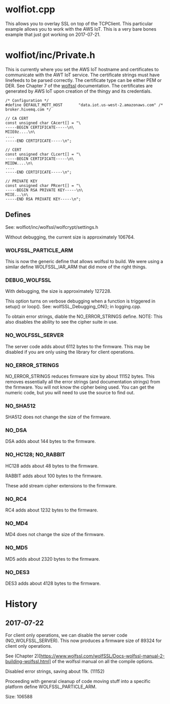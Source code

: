 # wolfiot.cpp

This allows you to overlay SSL on top of the TCPClient.  This particular
example allows you to work with the AWS IoT.   This is a very bare bones
example that just got working on 2017-07-21.

# wolfiot/inc/Private.h

This is currently where you set the AWS IoT hostname and certificates to communicate
with the AWT IoT service.  The certificate strings must have linefeeds to be parsed
correctly.  The certificate type can be either PEM or DER.  See Chapter 7 of the
[wolfssl](https://www.wolfssl.com/wolfSSL/Docs-wolfssl-manual-7-keys-and-certificates.html)
documentation.  The certificates are generated by AWS IoT upon creation of the thingy
and its credentials.

```
/* Configuration */
#define DEFAULT_MQTT_HOST       "data.iot.us-west-2.amazonaws.com" /* broker.hivemq.com */

// CA CERT
const unsigned char CAcert[] = "\
-----BEGIN CERTIFICATE-----\n\
MIIE0z....\n\
....
-----END CERTIFICATE-----\n";

// CERT
const unsigned char CLcert[] = "\
-----BEGIN CERTIFICATE-----\n\
MIIDW....\n\
....
-----END CERTIFICATE-----\n";

// PRIVATE KEY
const unsigned char PRcert[] = "\
-----BEGIN RSA PRIVATE KEY-----\n\
MIIE...\n\
-----END RSA PRIVATE KEY-----\n";
```

## Defines

See: wolfiot/inc/wolfssl/wolfcrypt/settings.h

Without debugging, the current size is approximately 106764.

### WOLFSSL_PARTICLE_ARM

This is now the generic define that allows wolfssl to build.  We were using
a similar define WOLFSSL_IAR_ARM that did more of the right things.

### DEBUG_WOLFSSL

With debugging, the size is approximately 127228.

This option turns on verbose debugging when a function is triggered in
setup() or loop().  See: wolfSSL_Debugging_ON(); in logging.cpp.

To obtain error strings, diable the NO_ERROR_STRINGS define. 
NOTE: This also disables the ability to see the cipher suite in use.

### NO_WOLFSSL_SERVER

The server code adds about 6112 bytes to the firmware.  This may be
disabled if you are only using the library for client operations.

### NO_ERROR_STRINGS

NO_ERROR_STRINGS reduces firmware size by about 11152 bytes.  This removes
essentially all the error strings (and documentation strings) from the
firmware.  You will not know the cipher being used.  You can get the
numeric code, but you will need to use the source to find out.

### NO_SHA512

SHA512 does not change the size of the firmware.

### NO_DSA

DSA adds about 144 bytes to the firmware.

### NO_HC128; NO_RABBIT

HC128 adds about 48 bytes to the firmware.

RABBIT adds about 100 bytes to the firmware.

These add stream cipher extensions to the firmware.

### NO_RC4

RC4 adds about 1232 bytes to the firmware.

### NO_MD4

MD4 does not change the size of the firmware.

### NO_MD5

MD5 adds about 2320 bytes to the firmware.

### NO_DES3

DES3 adds about 4128 bytes to the firmware.

# History

## 2017-07-22 

For client only operations, we can disable the server code (NO_WOLFSSL_SERVER).  This
now produces a firmware size of 89324 for client only operations.

See (Chapter 2)[https://www.wolfssl.com/wolfSSL/Docs-wolfssl-manual-2-building-wolfssl.html]
of the wolfssl manual on all the compile options.

Disabled error strings, saving about 11k.  (11152)

Proceeding with general cleanup of code moving stuff into a specific platform define WOLFSSL_PARTICLE_ARM.

Size: 106588
